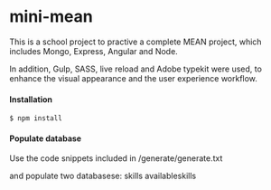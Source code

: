 # mini-mean

This is a school project to practive a complete MEAN project, which includes Mongo, Express, Angular and Node. 

In addition, Gulp, SASS, live reload and Adobe typekit were used, to enhance the visual appearance and the user experience workflow.

#### Installation

```shell
$ npm install
```

#### Populate database

Use the code snippets included in /generate/generate.txt

and populate two databasese:
skills
availableskills

